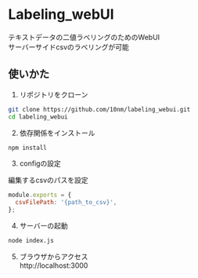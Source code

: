 # Labeling_webUI

テキストデータの二値ラベリングのためのWebUI  
サーバーサイドcsvのラベリングが可能

## 使いかた

1. リポジトリをクローン
```bash
git clone https://github.com/10nm/labeling_webui.git
cd labeling_webui
```

2. 依存関係をインストール
```bash
npm install
```

3. configの設定  

編集するcsvのパスを設定
```js
module.exports = {
  csvFilePath: '{path_to_csv}',
};
```

4. サーバーの起動
```bash
node index.js
```

5. ブラウザからアクセス  
http://localhost:3000
